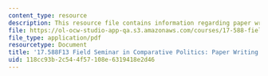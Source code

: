 ```yaml
---
content_type: resource
description: This resource file contains information regarding paper writing hints.
file: https://ol-ocw-studio-app-qa.s3.amazonaws.com/courses/17-588-field-seminar-in-comparative-politics-fall-2013/118cc93b2c544f57108e6319418e2d46_MIT17_588F13_PaperWritHin.pdf
file_type: application/pdf
resourcetype: Document
title: '17.588F13 Field Seminar in Comparative Politics: Paper Writing Hints'
uid: 118cc93b-2c54-4f57-108e-6319418e2d46
---
```

